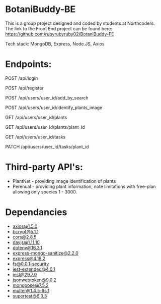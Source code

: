 # BotaniBuddy-BE

This is a group project designed and coded by students at Northcoders. 
The link to the Front End project can be found here: https://github.com/rubyrubyruby02/BotaniBuddy-FE

Tech stack:  MongoDB, Express, Node.JS, Axios

# Endpoints: 
POST /api/login

POST /api/register

POST /api/users/user_id/add_by_search

POST /api/users/user_id/identify_plants_image 

GET /api/users/user_id/plants  

GET /api/users/user_id/plants/plant_id

GET /api/users/user_id/tasks

PATCH /api/users/user_id/tasks/plant_id


# Third-party API's:
- PlantNet  - providing image identification of plants
- Perenual  - providing plant information, note limitations with free-plan allowing only species 1 - 3000. 

# Dependancies
* axios@1.5.0
* bcrypt@5.1.1
* cors@2.8.5
* dayjs@1.11.10
* dotenv@16.3.1
* express-mongo-sanitize@2.2.0
* express@4.18.2
* fs@0.0.1-security
* jest-extended@4.0.1
* jest@29.7.0
* jsonwebtoken@9.0.2
* mongoose@7.5.2
* multer@1.4.5-lts.1
* supertest@6.3.3
